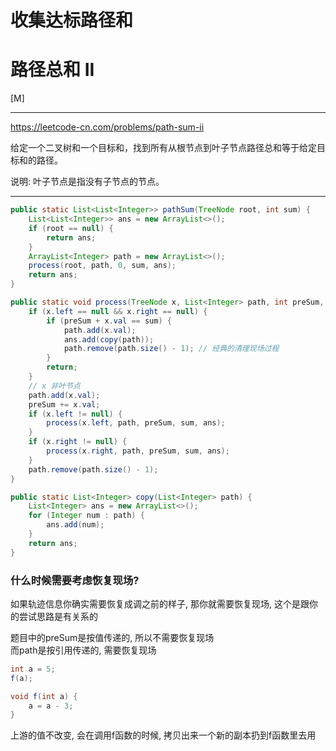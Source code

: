 # 收集达标路径和
# 路径总和 II

[M]

---
https://leetcode-cn.com/problems/path-sum-ii


给定一个二叉树和一个目标和，找到所有从根节点到叶子节点路径总和等于给定目标和的路径。

说明: 叶子节点是指没有子节点的节点。


---


```java
public static List<List<Integer>> pathSum(TreeNode root, int sum) {
    List<List<Integer>> ans = new ArrayList<>();
    if (root == null) {
        return ans;
    }
    ArrayList<Integer> path = new ArrayList<>();
    process(root, path, 0, sum, ans);
    return ans;
}

public static void process(TreeNode x, List<Integer> path, int preSum, int sum, List<List<Integer>> ans) {
    if (x.left == null && x.right == null) {
        if (preSum + x.val == sum) {
            path.add(x.val);
            ans.add(copy(path));
            path.remove(path.size() - 1); // 经典的清理现场过程
        }
        return;
    }
    // x 非叶节点
    path.add(x.val);
    preSum += x.val;
    if (x.left != null) {
        process(x.left, path, preSum, sum, ans);
    }
    if (x.right != null) {
        process(x.right, path, preSum, sum, ans);
    }
    path.remove(path.size() - 1);
}

public static List<Integer> copy(List<Integer> path) {
    List<Integer> ans = new ArrayList<>();
    for (Integer num : path) {
        ans.add(num);
    }
    return ans;
}

```



### 什么时候需要考虑恢复现场?
如果轨迹信息你确实需要恢复成调之前的样子,  那你就需要恢复现场, 这个是跟你的尝试思路是有关系的

题目中的preSum是按值传递的, 所以不需要恢复现场    
而path是按引用传递的, 需要恢复现场    

```java
int a = 5;
f(a);

void f(int a) {
    a = a - 3;
}
```

上游的值不改变, 会在调用f函数的时候, 拷贝出来一个新的副本扔到f函数里去用